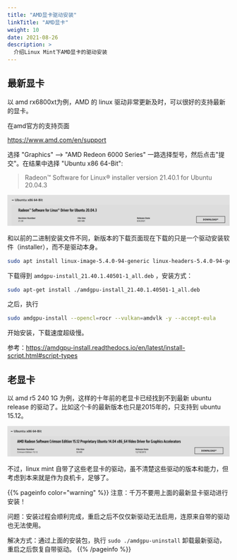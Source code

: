 ```yaml
---
title: "AMD显卡驱动安装"
linkTitle: "AMD显卡"
weight: 10
date: 2021-08-26
description: >
  介绍Linux Mint下AMD显卡的驱动安装
---
```


## 最新显卡

以 amd rx6800xt为例，AMD 的 linux 驱动非常更新及时，可以很好的支持最新的显卡。

在amd官方的支持页面

https://www.amd.com/en/support

选择 "Graphics" --> "AMD Redeon 6000 Series"  一路选择型号，然后点击"提交"。在结果中选择 "Ubuntu x86 64-Bit":

> Radeon™ Software for Linux® installer version 21.40.1 for Ubuntu 20.04.3

![](images/amd-driver-download.jpg)

和以前的二进制安装文件不同，新版本的下载页面现在下载的只是一个驱动安装软件（installer），而不是驱动本身。

```bash
sudo apt install linux-image-5.4.0-94-generic linux-headers-5.4.0-94-generic linux-modules-extra-5.4.0-94-generic
```



下载得到 `amdgpu-install_21.40.1.40501-1_all.deb` ，安装方式：

```bash
sudo apt-get install ./amdgpu-install_21.40.1.40501-1_all.deb
```

之后，执行

```bash
sudo amdgpu-install --opencl=rocr --vulkan=amdvlk -y --accept-eula
```

开始安装，下载速度超级慢。

参考：https://amdgpu-install.readthedocs.io/en/latest/install-script.html#script-types

## 老显卡

以 amd r5 240 1G 为例，这样的十年前的老显卡已经找到不到最新 ubuntu release 的驱动了。比如这个卡的最新版本也只是2015年的，只支持到 ubuntu 15.12。

![](images/legacy-amd-driver-download.jpg)

不过，linux mint 自带了这些老显卡的驱动，虽不清楚这些驱动的版本和能力，但考虑到本来就是作为良机卡，足够了。

{{% pageinfo color="warning" %}}
注意：千万不要用上面的最新显卡驱动进行安装！

问题：安装过程会顺利完成，重启之后不仅仅新驱动无法启用，连原来自带的驱动也无法使用。

解决方式：通过上面的安装包，执行 `sudo ./amdgpu-uninstall` 卸载最新驱动，重启之后恢复自带驱动。
{{% /pageinfo %}}